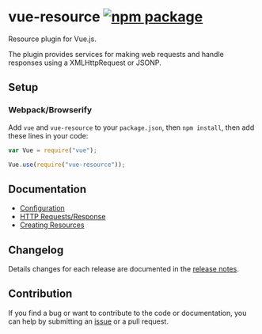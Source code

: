# vue-resource [![npm package](https://img.shields.io/npm/v/vue-resource.svg)](https://www.npmjs.com/package/vue-resource)

Resource plugin for Vue.js.

The plugin provides services for making web requests and handle responses using
a XMLHttpRequest or JSONP.

## Setup

### Webpack/Browserify

Add `vue` and `vue-resource` to your `package.json`, then `npm install`, then
add these lines in your code:

```js
var Vue = require("vue");

Vue.use(require("vue-resource"));
```

## Documentation

- [Configuration](docs/config.md)
- [HTTP Requests/Response](docs/http.md)
- [Creating Resources](docs/resource.md)

## Changelog

Details changes for each release are documented in the
[release notes](https://github.com/vuejs/vue-resource/releases).

## Contribution

If you find a bug or want to contribute to the code or documentation, you can
help by submitting an [issue](https://github.com/vuejs/vue-resource/issues) or a
pull request.
